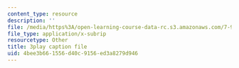```yaml
---
content_type: resource
description: ''
file: /media/https%3A/open-learning-course-data-rc.s3.amazonaws.com/7-91j-foundations-of-computational-and-systems-biology-spring-2014/4bee3b661556d40c9156ed3a8279d946_MniYgsZSp30.srt
file_type: application/x-subrip
resourcetype: Other
title: 3play caption file
uid: 4bee3b66-1556-d40c-9156-ed3a8279d946
---
```

